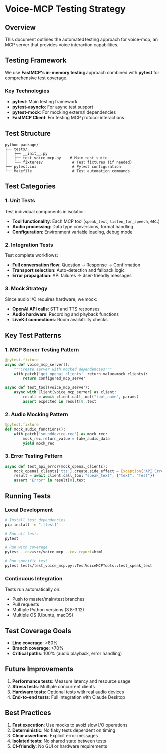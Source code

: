 # Voice-MCP Testing Strategy

## Overview

This document outlines the automated testing approach for voice-mcp, an MCP server that provides voice interaction capabilities.

## Testing Framework

We use **FastMCP's in-memory testing** approach combined with **pytest** for comprehensive test coverage.

### Key Technologies

- **pytest**: Main testing framework
- **pytest-asyncio**: For async test support
- **pytest-mock**: For mocking external dependencies
- **FastMCP Client**: For testing MCP protocol interactions

## Test Structure

```
python-package/
├── tests/
│   ├── __init__.py
│   ├── test_voice_mcp.py    # Main test suite
│   └── fixtures/             # Test fixtures (if needed)
├── pytest.ini                # Pytest configuration
└── Makefile                  # Test automation commands
```

## Test Categories

### 1. Unit Tests

Test individual components in isolation:

- **Tool functionality**: Each MCP tool (`speak_text`, `listen_for_speech`, etc.)
- **Audio processing**: Data type conversions, format handling
- **Configuration**: Environment variable loading, debug mode

### 2. Integration Tests

Test complete workflows:

- **Full conversation flow**: Question → Response → Confirmation
- **Transport selection**: Auto-detection and fallback logic
- **Error propagation**: API failures → User-friendly messages

### 3. Mock Strategy

Since audio I/O requires hardware, we mock:

- **OpenAI API calls**: STT and TTS responses
- **Audio hardware**: Recording and playback functions
- **LiveKit connections**: Room availability checks

## Key Test Patterns

### 1. MCP Server Testing Pattern

```python
@pytest.fixture
async def voice_mcp_server():
    """Create server with mocked dependencies"""
    with patch('get_openai_clients', return_value=mock_clients):
        return configured_mcp_server

async def test_tool(voice_mcp_server):
    async with Client(voice_mcp_server) as client:
        result = await client.call_tool("tool_name", params)
        assert expected in result[0].text
```

### 2. Audio Mocking Pattern

```python
@pytest.fixture
def mock_audio_functions():
    with patch('sounddevice.rec') as mock_rec:
        mock_rec.return_value = fake_audio_data
        yield mock_rec
```

### 3. Error Testing Pattern

```python
async def test_api_error(mock_openai_clients):
    mock_openai_clients['tts'].create.side_effect = Exception("API Error")
    result = await client.call_tool("speak_text", {"text": "Test"})
    assert "Error" in result[0].text
```

## Running Tests

### Local Development

```bash
# Install test dependencies
pip install -e ".[test]"

# Run all tests
pytest

# Run with coverage
pytest --cov=src/voice_mcp --cov-report=html

# Run specific test
pytest tests/test_voice_mcp.py::TestVoiceMCPTools::test_speak_text
```

### Continuous Integration

Tests run automatically on:
- Push to master/main/test branches
- Pull requests
- Multiple Python versions (3.8-3.12)
- Multiple OS (Ubuntu, macOS)

## Test Coverage Goals

- **Line coverage**: >80%
- **Branch coverage**: >70%
- **Critical paths**: 100% (audio playback, error handling)

## Future Improvements

1. **Performance tests**: Measure latency and resource usage
2. **Stress tests**: Multiple concurrent clients
3. **Hardware tests**: Optional tests with real audio devices
4. **End-to-end tests**: Full integration with Claude Desktop

## Best Practices

1. **Fast execution**: Use mocks to avoid slow I/O operations
2. **Deterministic**: No flaky tests dependent on timing
3. **Clear assertions**: Explicit error messages
4. **Isolated tests**: No shared state between tests
5. **CI-friendly**: No GUI or hardware requirements